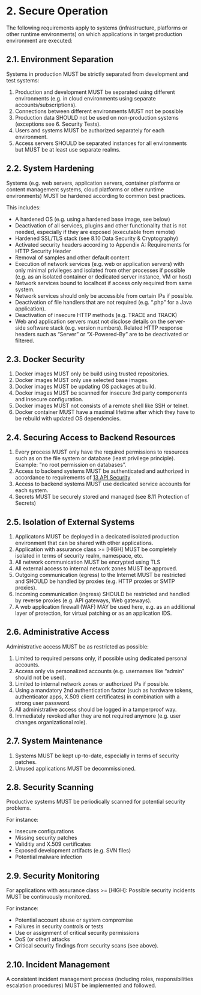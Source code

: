 # 2. Secure Operation

The following requirements apply to systems (infrastructure, platforms or other runtime environments) on which applications in target production environment are executed:

## 2.1. Environment Separation
Systems in production MUST be strictly separated from development and test systems:
1. Production and development MUST be separated using different environments (e.g. in cloud environments using separate accounts/subscriptions).
2.  Connections between different environments MUST not be possible
3.  Production data SHOULD not be used on non-production systems (exceptions see 6. Security Tests).
4.  Users and systems MUST be authorized separately for each environment.
5.  Access servers SHOULD be separated instances for all environments but MUST be at least use separate realms.

## 2.2. System Hardening
Systems (e.g. web servers, application servers, container platforms or content management systems, cloud platforms or other runtime environments) MUST be hardened according to common best practices. 

This includes:
- A hardened OS (e.g. using a hardened base image, see below)
- Deactivation of all services, plugins and other functionality that is not needed, especially if they are exposed (executable from remote)
- Hardened SSL/TLS stack (see 8.10 Data Security & Cryptography)
- Activated security headers according to Appendix A: Requirements for HTTP Security Header
- Removal of samples and other default content
- Execution of network services (e.g. web or application servers) with only minimal privileges and isolated from other processes if possible (e.g. as an isolated container or dedicated server instance, VM or host)
- Network services bound to localhost if access only required from same system.
- Network services should only be accessible from certain IPs if possible.
- Deactivation of file handlers that are not required (e.g. “.php” for a Java application).
- Deactivation of insecure HTTP methods (e.g. TRACE and TRACK)
- Web and application servers must not disclose details on the server-side software stack (e.g. version numbers). Related HTTP response headers such as “Server” or “X-Powered-By” are to be deactivated or filtered.

## 2.3. Docker Security
1. Docker images MUST only be build using trusted repositories.
2. Docker images MUST only use selected base images.
3. Docker images MUST be updating OS packages at build.
4. Docker images MUST be scanned for insecure 3rd party components and insecure configuration.
5. Docker images MUST not consists of a remote shell like SSH or telnet.
6. Docker container MUST have a maximal lifetime after which they have to be rebuild with updated OS dependencies. 

## 2.4. Securing Access to Backend Resources
1. Every process MUST only have the required permissions to resources such as on the file system or database (least privilege principle). Example: “no root permission on databases”.
2. Access to backend systems MUST be authenticated and authorized in accordance to requirements of [13 API Security][B_APISEC]
3. Access to backend systems MUST use dedicated service accounts for each system.
4. Secrets MUST be securely stored and managed (see 8.11 Protection of Secrets)

## 2.5. Isolation of External Systems
1. Applicatons MUST be deployed in a decicated isolated production environment that can be shared with other applications.
2. Application with assurance class >= [HIGH] MUST be completely isolated in terms of security realm, namespace, etc.
3. All network communication MUST be encrypted using TLS
4. All external access to internal network zones MUST be approved.
5. Outgoing communication (egress) to the Internet MUST be restricted and SHOULD be handled by proxies (e.g. HTTP proxies or SMTP proxies).
6. Incoming communication (ingress) SHOULD be restricted and handled by reverse proxies (e.g. API gateways, Web gateways).
7. A web application firewall (WAF) MAY be used here, e.g. as an additional layer of protection, for virtual patching or as an application IDS. 

## 2.6. Administrative Access
Administrative access MUST be as restricted as possible:
1. Limited to required persons only, if possible using dedicated personal accounts.
2. Access only via personalized accounts (e.g. usernames like “admin” should not be used).
3. Limited to internal network zones or authorized IPs if possible.
4. Using a mandatory 2nd authentication factor (such as hardware tokens, authenticator apps, X.509 client certificates) in combination with a strong user password.
5. All administrative access should be logged in a tamperproof way.
6. Immediately revoked after they are not required anymore (e.g. user changes organizational role).

## 2.7. System Maintenance
1. Systems MUST be kept up-to-date, especially in terms of security patches.
2. Unused applications MUST be decommissioned.

## 2.8. Security Scanning
Productive systems MUST be periodically scanned for potential security problems. 

For instance:
- Insecure configurations
- Missing security patches
- Validitiy and X.509 certificates
- Exposed development artifacts (e.g. SVN files)
- Potential malware infection

## 2.9. Security Monitoring
For applications with assurance class >= [HIGH]: Possible security incidents MUST be continuously monitored. 

For instance:
- Potential account abuse or system compromise
- Failures in security controls or tests
- Use or assignment of critical security permissions
- DoS (or other) attacks
- Critical security findings from security scans (see above).

## 2.10. Incident Management

A consistent incident management process (including roles, responsibilities escalation procedures) MUST be implemented and followed.

[B_APISEC]: ../B_Implementation_Requirements/13_API-Security.md
